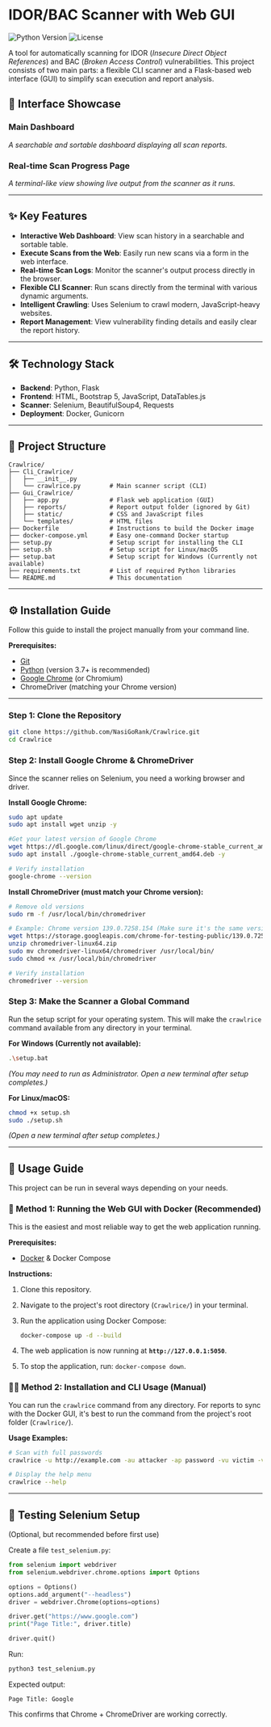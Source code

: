 # IDOR/BAC Scanner with Web GUI

![Python Version](https://img.shields.io/badge/python-3.7+-blue.svg)
![License](https://img.shields.io/badge/license-MIT-green.svg)

A tool for automatically scanning for IDOR (*Insecure Direct Object References*) and BAC (*Broken Access Control*) vulnerabilities. This project consists of two main parts: a flexible CLI scanner and a Flask-based web interface (GUI) to simplify scan execution and report analysis.

## 📸 Interface Showcase

### Main Dashboard

*A searchable and sortable dashboard displaying all scan reports.*

### Real-time Scan Progress Page

*A terminal-like view showing live output from the scanner as it runs.*

---

## ✨ Key Features

* **Interactive Web Dashboard**: View scan history in a searchable and sortable table.
* **Execute Scans from the Web**: Easily run new scans via a form in the web interface.
* **Real-time Scan Logs**: Monitor the scanner's output process directly in the browser.
* **Flexible CLI Scanner**: Run scans directly from the terminal with various dynamic arguments.
* **Intelligent Crawling**: Uses Selenium to crawl modern, JavaScript-heavy websites.
* **Report Management**: View vulnerability finding details and easily clear the report history.

---

## 🛠️ Technology Stack

* **Backend**: Python, Flask
* **Frontend**: HTML, Bootstrap 5, JavaScript, DataTables.js
* **Scanner**: Selenium, BeautifulSoup4, Requests
* **Deployment**: Docker, Gunicorn

---

## 📂 Project Structure
```
Crawlrice/
├── Cli_Crawlrice/
│   ├── __init__.py
│   └── crawlrice.py        # Main scanner script (CLI)
├── Gui_Crawlrice/
│   ├── app.py              # Flask web application (GUI)
│   ├── reports/            # Report output folder (ignored by Git)
│   ├── static/             # CSS and JavaScript files
│   └── templates/          # HTML files
├── Dockerfile              # Instructions to build the Docker image
├── docker-compose.yml      # Easy one-command Docker startup
├── setup.py                # Setup script for installing the CLI
├── setup.sh                # Setup script for Linux/macOS
├── setup.bat               # Setup script for Windows (Currently not available)
├── requirements.txt        # List of required Python libraries
└── README.md               # This documentation
```

---

## ⚙️ Installation Guide
Follow this guide to install the project manually from your command line.

**Prerequisites:**

* [Git](https://git-scm.com/)
* [Python](https://www.python.org/) (version 3.7+ is recommended)
* [Google Chrome](https://www.google.com/chrome/) (or Chromium)
* ChromeDriver (matching your Chrome version)

---

### Step 1: Clone the Repository

```bash
git clone https://github.com/NasiGoRank/Crawlrice.git
cd Crawlrice
```

### Step 2: Install Google Chrome & ChromeDriver

Since the scanner relies on Selenium, you need a working browser and driver.

**Install Google Chrome:**

```bash
sudo apt update
sudo apt install wget unzip -y

#Get your latest version of Google Chrome
wget https://dl.google.com/linux/direct/google-chrome-stable_current_amd64.deb
sudo apt install ./google-chrome-stable_current_amd64.deb -y

# Verify installation
google-chrome --version
```

**Install ChromeDriver (must match your Chrome version):**

```bash
# Remove old versions
sudo rm -f /usr/local/bin/chromedriver

# Example: Chrome version 139.0.7258.154 (Make sure it's the same version with the Google Chrome)
wget https://storage.googleapis.com/chrome-for-testing-public/139.0.7258.154/linux64/chromedriver-linux64.zip
unzip chromedriver-linux64.zip
sudo mv chromedriver-linux64/chromedriver /usr/local/bin/
sudo chmod +x /usr/local/bin/chromedriver

# Verify installation
chromedriver --version
```

### Step 3: Make the Scanner a Global Command

Run the setup script for your operating system. This will make the `crawlrice` command available from any directory in your terminal.

**For Windows (Currently not available):**

```bash
.\setup.bat
```

*(You may need to run as Administrator. Open a new terminal after setup completes.)*

**For Linux/macOS:**

```bash
chmod +x setup.sh
sudo ./setup.sh
```

*(Open a new terminal after setup completes.)*

---
## 🚀 Usage Guide

This project can be run in several ways depending on your needs.

### 🐳 Method 1: Running the Web GUI with Docker (Recommended)

This is the easiest and most reliable way to get the web application running.

**Prerequisites:**

* [Docker](https://www.docker.com/products/docker-desktop/) & Docker Compose

**Instructions:**

1. Clone this repository.
2. Navigate to the project's root directory (`Crawlrice/`) in your terminal.
3. Run the application using Docker Compose:

   ```bash
   docker-compose up -d --build
   ```
4. The web application is now running at **`http://127.0.0.1:5050`**.
5. To stop the application, run: `docker-compose down`.

### 👨‍💻 Method 2: Installation and CLI Usage (Manual)

You can run the `crawlrice` command from any directory. For reports to sync with the Docker GUI, it's best to run the command from the project's root folder (`Crawlrice/`).

**Usage Examples:**

```bash
# Scan with full passwords
crawlrice -u http://example.com -au attacker -ap password -vu victim -vp password

# Display the help menu
crawlrice --help
```

---

## 🔬 Testing Selenium Setup

(Optional, but recommended before first use)

Create a file `test_selenium.py`:

```python
from selenium import webdriver
from selenium.webdriver.chrome.options import Options

options = Options()
options.add_argument("--headless")
driver = webdriver.Chrome(options=options)

driver.get("https://www.google.com")
print("Page Title:", driver.title)

driver.quit()
```

Run:

```bash
python3 test_selenium.py
```

Expected output:

```
Page Title: Google
```

This confirms that Chrome + ChromeDriver are working correctly.
